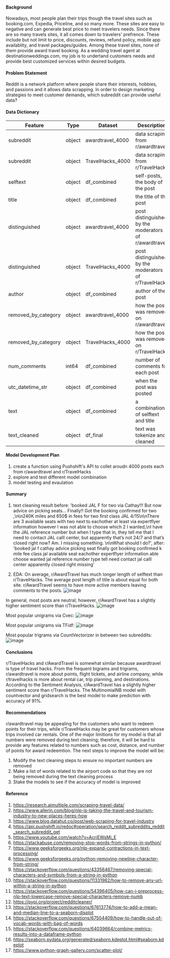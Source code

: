 #### Background
Nowadays, most people plan their trips though the travel sites such as booking.com, Expedia, Priceline, and so many more. These sites are easy to negative and can generate best price to meet travelers needs. Since there are so many travels sites, it all comes down to travelers' prefrence. These include but not limit to price, discounts, reviews, refund policy, mobile app availablity, and travel packages/guides. 
Among these travel sites, none of them provide award travel booking. As a wedding travel agent at destinationweddings.com, my job is to undertand customers needs and provide best customized services within desired budgets. 
    
#### Problem Statement
Reddit is a network platform where people share their interests, hobbies, and passions and it allows data scrapping.  In order to design marketing strategies to meet customer demands, which subreddit can provide useful data?
    
#### Data Dictionary
|Feature|Type|Dataset|Description|
|---|---|---|---|
|subreddit|object|awardtravel_4000|data scraping from r/awardtravel|
|subreddit|object|TravelHacks_4000|data scraping from r/TravelHacks|
|selftext|object|df_combined|self-posts, the body of the post| 
|title|object|df_combined|the title of the post|
|distinguished|object|awardtravel_4000|post distinguished by the moderators of r/awardtravel| 
|distinguished|object|TravelHacks_4000|post distinguished by the moderators of r/TravelHacks|
|author|object|df_combined|author of the post|
|removed_by_category|object|awardtravel_4000|how the post was removed on r/awardtravel| 
|removed_by_category|object|TravelHacks_4000|how the post was removed on r/TravelHacks| 
|num_comments|int64 |df_combined|number of comments for each post|
|utc_datetime_str|object|df_combined|when the post was posted|
|text|object|df_combined|a combination of selftext and title|
|text_cleaned|object|df_final|text was tokenize and cleaned|


#### Model Development Plan

1. create a function using Pushshift's API to collet aroudn 4000 posts each from r/awardtravel and r/TravelHacks
2. explore and test different model combination
3. model testing and evaulation


#### Summary
1. text cleaning result
    before: 'booked JAL F for two via Cathay!!! But now advice on picking seats… Finally!! Got the booking confirmed for two ,\n\n240K miles and 650$ in fees for two first class JAL 4/15\n\nThere are 3 available seats with two next to eachother at least via expertflyer information however I was not able to choose which 2 I wanted,\nI have the JAL reference number but when I type that in, they tell me that I need to contact JAL calll center, but apparently that’s not 24/7 and that’s closed right now? Am. I missing something. \n\nWhat should I do?',
    after: 'booked jal f cathay advice picking seat finally got booking confirmed k mile fee class jal available seat eachother expertflyer information able choose wanted jal reference number type tell need contact jal calll center apparently closed right missing'

2. EDA:
    On average, r/AwardTravel has much longer length of selftext than r/TravelHacks. The average post length of title is about equal for both site. r/AwardTravel seems to have more active members leaving comments to the posts.
![image](https://git.generalassemb.ly/aichieh/project-3/blob/7ae713811f88ed757562258f44d07a8d235a4adc/pic/num_post.png)

In general, most posts are neutral; however, r/AwardTravel has a slightly higher sentiment score than r/TravelHacks.
![image](https://git.generalassemb.ly/aichieh/project-3/blob/12f801fdc8a59939575e5718f74698fa13778726/pic/Sentiment.png)

Most popular unigrams via Cvec:
![image](https://git.generalassemb.ly/aichieh/project-3/blob/3f9c7bd6f2d67426de24998bb72c0d192c5b8475/pic/cvec.png)

Most popular unigrams via TFidf:
![image](https://git.generalassemb.ly/aichieh/project-3/blob/0796fa3bb5a46cd2c6d2bcd5a841ec5417be4e00/pic/tvec.png)

Most popular trigrams via CountVectorizer in between two subreddits:
![image](https://git.generalassemb.ly/aichieh/project-3/blob/1193a46ac365ea8df12378966043f21a84fdbc4a/pic/Top%20trigrams.png)

#### Conclusions

r/TravelHacks and r/AwardTravel is somewhat similar because awardtravel is type of travel hacks. From the frequent bigrams and trigrams, r/awardtravel is more about points, flight tickets, and airline company, while r/travelhacks is more about rental car, trip planning, and destinations. According to the Sentiment Analysis, r/AwardTravel has a slightly higher sentiment score than r/TravelHacks. The MultinomialNB model with countvector and gridsearch is the best model to make prediction with accuracy of 91%. 

####  Recommendations
r/awardtravel may be appealing for the customers who want to redeem points for their trips, while r/TravelHacks may be great for customers whose trips involved car rentals. 
One of the major limitions for my model is that all numbers were removed during text cleaning; therefore, it will be hard to provide any features related to numbers such as cost, distance, and number of points for award redeemtion. 
The next steps to improve the model will be:
1. Modify the text cleaning steps to ensure no important numbers are removed
2. Make a list of words related to the airport code so that they are not being removed during the text cleaning process
3. Stake the models to see if the accuracy of model is improved
        
#### Reference
1. https://research.aimultiple.com/scraping-travel-data/
2. https://www.allerin.com/blog/nlp-is-taking-the-travel-and-tourism-industry-to-new-places-heres-how
3. https://www.blog.datahut.co/post/web-scraping-for-travel-industry
4. https://api.pushshift.io/redoc#operation/search_reddit_subreddits_reddit_search_subreddit_get
5. https://www.youtube.com/watch?v=AcrjEWsMi_E
6. https://stackabuse.com/removing-stop-words-from-strings-in-python/
7. https://www.geeksforgeeks.org/nlp-expand-contractions-in-text-processing/
8. https://www.geeksforgeeks.org/python-removing-newline-character-from-string/
9. https://stackoverflow.com/questions/43356467/removing-special-characters-and-symbols-from-a-string-in-python
10. https://stackoverflow.com/questions/11331982/how-to-remove-any-url-within-a-string-in-python
11. https://stackoverflow.com/questions/54396405/how-can-i-preprocess-nlp-text-lowercase-remove-special-characters-remove-numb
12. https://pypi.org/project/redditcleaner/
13. https://stackoverflow.com/questions/67613774/how-to-add-a-mean-and-median-line-to-a-seaborn-displot
14. https://stackoverflow.com/questions/67504409/how-to-handle-out-of-vocab-words-with-bag-of-words
15. https://stackoverflow.com/questions/64039664/combine-metrics-results-into-a-dataframe-python
16. https://seaborn.pydata.org/generated/seaborn.kdeplot.html#seaborn.kdeplot
17. https://www.python-graph-gallery.com/scatter-plot/

